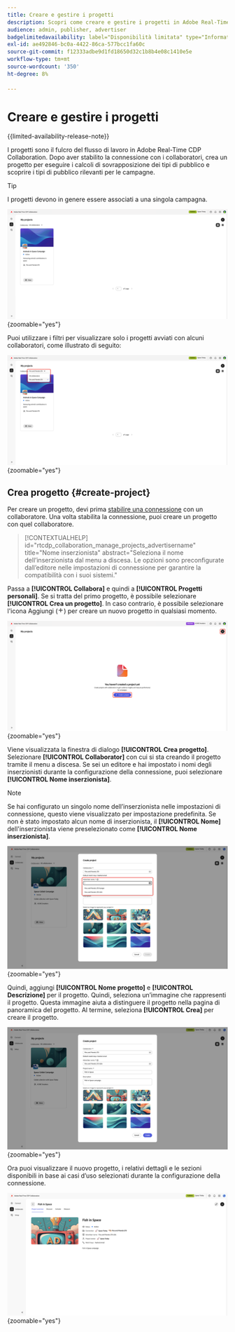 ```yaml
---
title: Creare e gestire i progetti
description: Scopri come creare e gestire i progetti in Adobe Real-Time CDP Collaboration
audience: admin, publisher, advertiser
badgelimitedavailability: label="Disponibilità limitata" type="Informative" url="https://helpx.adobe.com/legal/product-descriptions/real-time-customer-data-platform-collaboration.html newtab=true"
exl-id: ae492846-bc0a-4422-86ca-577bcc1fa60c
source-git-commit: f12333adbe9d1fd18650d32c1b8b4e08c1410e5e
workflow-type: tm+mt
source-wordcount: '350'
ht-degree: 8%

---
```


# Creare e gestire i progetti

{{limited-availability-release-note}}

I progetti sono il fulcro del flusso di lavoro in Adobe Real-Time CDP Collaboration. Dopo aver stabilito la connessione con i collaboratori, crea un progetto per eseguire i calcoli di sovrapposizione dei tipi di pubblico e scoprire i tipi di pubblico rilevanti per le campagne.

>[!TIP]
>
>I progetti devono in genere essere associati a una singola campagna.

![Il dashboard Collaborazione visualizza tutti i progetti correnti.](/help/assets/collaborate/manage-view-projects/projects-overview-page.png){zoomable="yes"}

Puoi utilizzare i filtri per visualizzare solo i progetti avviati con alcuni collaboratori, come illustrato di seguito:

![Visualizzazione filtrata dei progetti con un unico collaboratore.](/help/assets/collaborate/manage-view-projects/filtered-project-view.png){zoomable="yes"}

## Crea progetto {#create-project}

Per creare un progetto, devi prima [stabilire una connessione](/help/guide/connect/establishing-connections.md) con un collaboratore. Una volta stabilita la connessione, puoi creare un progetto con quel collaboratore.

>[!CONTEXTUALHELP]
>id="rtcdp_collaboration_manage_projects_advertisername"
>title="Nome inserzionista"
>abstract="Seleziona il nome dell’inserzionista dal menu a discesa. Le opzioni sono preconfigurate dall’editore nelle impostazioni di connessione per garantire la compatibilità con i suoi sistemi."

Passa a **[!UICONTROL Collabora]** e quindi a **[!UICONTROL Progetti personali]**. Se si tratta del primo progetto, è possibile selezionare **[!UICONTROL Crea un progetto]**. In caso contrario, è possibile selezionare l&#39;icona Aggiungi (![Icona Aggiungi.](/help/assets/icons/plus.png)) per creare un nuovo progetto in qualsiasi momento.

![Selezionare il simbolo più o creare un progetto per impostare un nuovo progetto.](/help/assets/collaborate/manage-view-projects/create-project.png){zoomable="yes"}

Viene visualizzata la finestra di dialogo **[!UICONTROL Crea progetto]**. Selezionare **[!UICONTROL Collaborator]** con cui si sta creando il progetto tramite il menu a discesa. Se sei un editore e hai impostato i nomi degli inserzionisti durante la configurazione della connessione, puoi selezionare **[!UICONTROL Nome inserzionista]**.

>[!NOTE]
>
> Se hai configurato un singolo nome dell’inserzionista nelle impostazioni di connessione, questo viene visualizzato per impostazione predefinita. Se non è stato impostato alcun nome di inserzionista, il **[!UICONTROL Nome]** dell&#39;inserzionista viene preselezionato come **[!UICONTROL Nome inserzionista]**.

![Finestra di dialogo Crea progetto con il collaboratore selezionato e il nome dell&#39;inserzionista evidenziato.](/help/assets/collaborate/manage-view-projects/create-project-advertiser-names.png){zoomable="yes"}

Quindi, aggiungi **[!UICONTROL Nome progetto]** e **[!UICONTROL Descrizione]** per il progetto. Quindi, seleziona un’immagine che rappresenti il progetto. Questa immagine aiuta a distinguere il progetto nella pagina di panoramica del progetto. Al termine, seleziona **[!UICONTROL Crea]** per creare il progetto.

![Opzioni necessarie per impostare un nuovo progetto](/help/assets/collaborate/manage-view-projects/create-project-required-info.png){zoomable="yes"}

Ora puoi visualizzare il nuovo progetto, i relativi dettagli e le sezioni disponibili in base ai casi d’uso selezionati durante la configurazione della connessione.

![Area di lavoro panoramica progetto.](/help/assets/collaborate/manage-view-projects/project-overview.png){zoomable="yes"}
